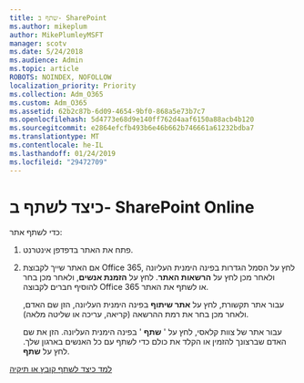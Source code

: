 ```yaml
---
title: שתף ב- SharePoint
ms.author: mikeplum
author: MikePlumleyMSFT
manager: scotv
ms.date: 5/24/2018
ms.audience: Admin
ms.topic: article
ROBOTS: NOINDEX, NOFOLLOW
localization_priority: Priority
ms.collection: Adm_O365
ms.custom: Adm_O365
ms.assetid: 62b2c87b-6d09-4654-9bf0-868a5e73b7c7
ms.openlocfilehash: 5d4773e68d9e140ff762d4aaf6150a88acb4b120
ms.sourcegitcommit: e2864efcfb493b6e46b662b746661a61232bdba7
ms.translationtype: MT
ms.contentlocale: he-IL
ms.lasthandoff: 01/24/2019
ms.locfileid: "29472709"
---
```

# <a name="how-to-share-in-sharepoint-online"></a>כיצד לשתף ב- SharePoint Online

כדי לשתף אתר:
  
1. פתח את האתר בדפדפן אינטרנט.
    
2. אם האתר שייך לקבוצת Office 365, לחץ על הסמל הגדרות בפינה הימנית העליונה ולאחר מכן לחץ על **הרשאות האתר**. לחץ על **הזמנת אנשים**, ולאחר מכן בחר להוסיף חברים לקבוצה Office 365 או לשתף את האתר. 
    
    עבור אתר תקשורת, לחץ על **אתר שיתוף** בפינה הימנית העליונה, הזן שם האדם, ולאחר מכן בחר את רמת ההרשאה (קריאה, עריכה או שליטה מלאה). 
    
    עבור אתר של צוות קלאסי, לחץ על ' **שתף** ' בפינה הימנית העליונה. הזן את שם האדם שברצונך להזמין או הקלד את כולם כדי לשתף עם כל האנשים בארגון שלך. לחץ על **שתף**.
    
[למד כיצד לשתף קובץ או תיקיה](https://go.microsoft.com/fwlink/?linkid=511430)
  

